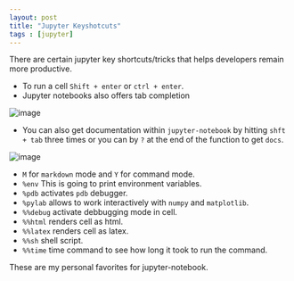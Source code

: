 ```yaml
---
layout: post
title: "Jupyter Keyshotcuts"
tags : [jupyter]
---
```


There are certain jupyter key shortcuts/tricks that helps developers remain more productive.

- To run a cell `Shift + enter` or `ctrl + enter`.
- Jupyter notebooks also offers tab completion

![image](http://i68.tinypic.com/w9cn7a.jpg)

- You can also get documentation within `jupyter-notebook` by hitting `shft + tab` three times or you can by `?` at the end of the function to get `docs`.

![image](http://i67.tinypic.com/2lc62he.png)

- `M` for `markdown` mode and `Y` for command mode.
- `%env` This is going to print environment variables.
- `%pdb` activates `pdb` debugger.
- `%pylab` allows to work interactively with `numpy` and `matplotlib`.
- `%%debug` activate debbugging mode in cell.
- `%%html` renders cell as html.
- `%%latex` renders cell as latex.
- `%%sh` shell script.
- `%%time` time command to see how long it took to run the command.


These are my personal favorites for jupyter-notebook.
